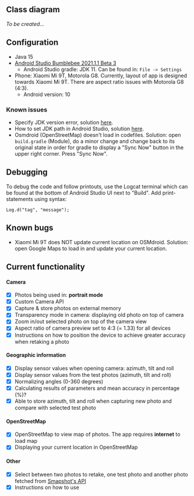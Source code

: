 ## Class diagram
*To be created...* 

## Configuration

* Java 15
* [Android Studio Bumblebee 2021.1.1 Beta 3](https://developer.android.com/studio/preview/index.html)
  * Android Studio gradle: JDK 11. Can be found in: ```File -> Settings```
* Phone: Xiaomi Mi 9T, Motorola G8. Currently, layout of app is designed towards Xiaomi Mi 9T. There are aspect ratio issues with Motorola G8 (4:3).
  * Android version: 10

### Known issues
* Specify JDK version error, solution [here](https://www.py4u.net/discuss/604849).
* How to set JDK path in Android Studio, solution [here](https://stackoverflow.com/questions/68120382/how-to-set-java-jdk-path-in-android-studio-arctic-fox).
* Osmdroid (OpenStreetMap) doesn't load in codefiles. Solution: open ```build.gradle``` (Module), do a minor change and change back to its original state in order for gradle to display a "Sync Now" button in the upper right corner. Press "Sync Now".

## Debugging
To debug the code and follow printouts, use the Logcat terminal which can be found at the bottom of Android Studio UI next to "Build". Add print-statements using syntax: 

```Log.d("tag", "message");```

## Known bugs
* Xiaomi Mi 9T does NOT update current location on OSMdroid. Solution: open Google Maps to load in and update your current location.

## Current functionality

#### Camera
- [X] Photos being used in: **portrait mode**
- [X] Custom Camera API
- [X] Capture & store photos on external memory
- [X] Transparency mode in camera: displaying old photo on top of camera
- [X] Zoom in/out selected photo on top of the camera view
- [X] Aspect ratio of camera preview set to 4:3 (= 1.33) for all devices
- [X] Instructions on how to position the device to achieve greater accuracy when retaking a photo

#### Geographic information
- [X] Display sensor values when opening camera: azimuth, tilt and roll
- [X] Display sensor values from the test photos (azimuth, tilt and roll)
- [X] Normalizing angles (0-360 degrees)
- [X] Calculating results of parameters and mean accuracy in percentage (%)?
- [X] Able to store azimuth, tilt and roll when capturing new photo and compare with selected test photo

#### OpenStreetMap
- [X] OpenStreetMap to view map of photos. The app requires **internet** to load map
- [X] Displaying your current location in OpenStreetMap

#### Other
- [X] Select between two photos to retake, one test photo and another photo fetched from [Smapshot's API](https://smapshot.heig-vd.ch/api/v1/docs/)
- [X] Instructions on how to use